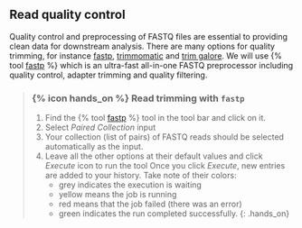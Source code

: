 ##  Read quality control
Quality control and preprocessing of FASTQ files are essential to providing clean data for downstream analysis. There are many options for quality trimming, for instance [fastp](https://academic.oup.com/bioinformatics/article/34/17/i884/5093234), [trimmomatic](https://academic.oup.com/bioinformatics/article/30/15/2114/2390096) and [trim galore](https://www.bioinformatics.babraham.ac.uk/projects/trim_galore/). We will use {% tool [fastp](toolshed.g2.bx.psu.edu/repos/iuc/fastp/fastp/0.20.1+galaxy0) %} which is an ultra-fast all-in-one FASTQ preprocessor including quality control, adapter trimming and quality filtering.

> ### {% icon hands_on %} Read trimming with `fastp`
> 1. Find the {% tool [fastp](toolshed.g2.bx.psu.edu/repos/iuc/fastp/fastp/0.20.1+galaxy0) %} tool in the tool bar and click on it. 
> 2. Select *Paired Collection* input
> 3. Your collection (list of pairs) of FASTQ reads should be selected automatically as the input.
> 3. Leave all the other options at their default values and click *Execute* icon to run the tool
>    Once you click *Execute*, new entries are added to your history. Take note of their colors: 
>      * grey indicates the execution is waiting
>    * yellow means the job is running
>    * red means that the job failed (there was an error)
>    * green indicates the run completed successfully.
{: .hands_on}